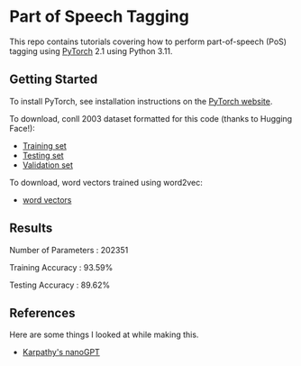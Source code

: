 # Part of Speech Tagging

This repo contains tutorials covering how to perform part-of-speech (PoS) tagging using [PyTorch](https://github.com/pytorch/pytorch) 2.1 using Python 3.11.

## Getting Started

To install PyTorch, see installation instructions on the [PyTorch website](https://pytorch.org/get-started/locally/).

To download, conll 2003 dataset formatted for this code (thanks to Hugging Face!): 
* [Training set](https://drive.google.com/file/d/1PTfU4nI6aKrV9xsASFbOUf6Lkwxo1eD9/view?usp=sharing)
* [Testing set](https://drive.google.com/file/d/1RS4QIIv6TpCfden6bONfC1I4YqsJsBjA/view?usp=sharing)
* [Validation set](https://drive.google.com/file/d/1pkBoTOc1VE9kqGeGsjq57AgOAqjU6f0M/view?usp=sharing)

To download, word vectors trained using word2vec:
* [word vectors](https://drive.google.com/file/d/1v4VAsPCz6vqXrDqcF91i0okUnxZN3W_H/view?usp=sharing)

## Results
Number of Parameters : 202351

Training Accuracy : 93.59%

Testing Accuracy : 89.62%

## References

Here are some things I looked at while making this.

* [Karpathy's nanoGPT](https://github.com/karpathy/nanoGPT)
